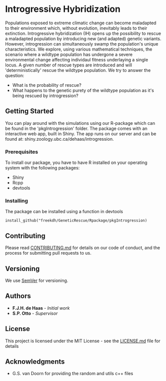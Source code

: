 # Introgressive Hybridization

Populations exposed to extreme climatic change can become maladapted to their environment which, without evolution, inevitably leads to their extinction. Introgressive hybridization (IH) opens up the possibility to rescue a maladapted population by introducing new (and adapted) genetic variants. However, introgression can simultaneously swamp the population's unique characteristics. We explore, using various mathematical techniques, the scenario where a wildtype population has undergone a severe environmental change affecting individaul fitness underlaying a single locus. A given number of rescue types are introduced and will 'deterministically' rescue the wildtype population. We try to answer the question: 

* What is the probability of rescue?
* What happens to the genetic purety of the wildtype population as it's being rescued by introgression?

## Getting Started

You can play around with the simulations using our R-package which can be found in the 'pkgIntrogression' folder. The package comes with an interactive web app, built in Shiny. The app runs on our server and can be found at: shiny.zoology.ubc.ca/dehaas/introgression. 

### Prerequisites

To install our package, you have to have R installed on your operating system with the following packages:
* Shiny
* Rcpp
* devtools

### Installing

The package can be installed using a function in devtools

```
install_github("freekdh/GeneticRescue/Rpackage/pkgIntrogression)
```

## Contributing

Please read [CONTRIBUTING.md](https://gist.github.com/PurpleBooth/b24679402957c63ec426) for details on our code of conduct, and the process for submitting pull requests to us.

## Versioning

We use [SemVer](http://semver.org/) for versioning.

## Authors

* **F.J.H. de Haas** - *Initial work*
* **S.P. Otto** - *Supervisor*

## License

This project is licensed under the MIT License - see the [LICENSE.md](LICENSE.md) file for details

## Acknowledgments

* G.S. van Doorn for providing the random and utils c++ files 

